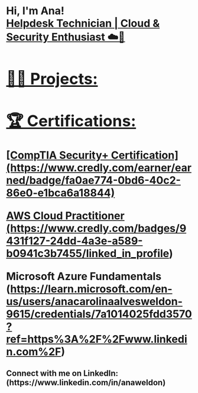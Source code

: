 <h1>Hi, I'm Ana! <br/><a href="https://github.com/acaweldon"> <a href="https://www.linkedin.com/in/anaweldon/"> Helpdesk Technician | Cloud & Security Enthusiast ☁️🔐

<h2>👨‍💻 Projects:</h2>
<h2>🏆 Certifications:</h2> [CompTIA Security+ Certification](https://www.credly.com/earner/earned/badge/fa0ae774-0bd6-40c2-86e0-e1bca6a18844)

AWS Cloud Practitioner (https://www.credly.com/badges/9431f127-24dd-4a3e-a589-b0941c3b7455/linked_in_profile)

Microsoft Azure Fundamentals (https://learn.microsoft.com/en-us/users/anacarolinaalvesweldon-9615/credentials/7a1014025fdd3570?ref=https%3A%2F%2Fwww.linkedin.com%2F)

<h2>  Connect with me on LinkedIn:(https://www.linkedin.com/in/anaweldon)


